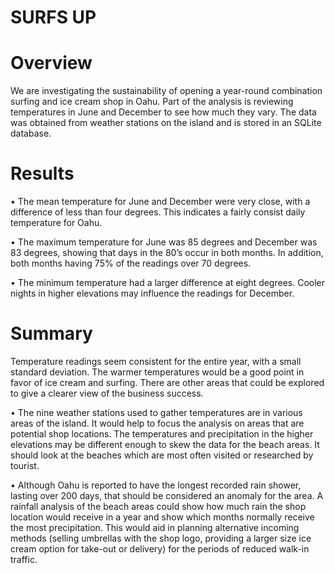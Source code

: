 # SURFS UP

# Overview
We are investigating the sustainability of opening a year-round combination surfing and ice cream shop in Oahu.  Part of the analysis is reviewing temperatures in June and December to see how much they vary.  The data was obtained from weather stations on the island and is stored in an SQLite database.  

# Results
•	The mean temperature for June and December were very close, with a difference of less than four degrees.  This indicates a fairly consist daily temperature for Oahu.

•	The maximum temperature for June was 85 degrees and December was 83 degrees, showing that days in the 80’s occur in both months.  In addition, both months having 75% of the readings over 70 degrees.

•	The minimum temperature had a larger difference at eight degrees.  Cooler nights in higher elevations may influence the readings for December.

# Summary
Temperature readings seem consistent for the entire year, with a small standard deviation.  The warmer temperatures would be a good point in favor of ice cream and surfing.  There are other areas that could be explored to give a clearer view of the business success.

•	The nine weather stations used to gather temperatures are in various areas of the island.  It would help to focus the analysis on areas that are potential shop locations.  The temperatures and precipitation in the higher elevations may be different enough to skew the data for the beach areas.  It should look at the beaches which are most often visited or researched by tourist.

•	Although Oahu is reported to have the longest recorded rain shower, lasting over 200 days, that should be considered an anomaly for the area.  A rainfall analysis of the beach areas could show how much rain the shop location would receive in a year and show which months normally receive the most precipitation.  This would aid in planning alternative incoming methods (selling umbrellas with the shop logo, providing a larger size ice cream option for take-out or delivery) for the periods of reduced walk-in traffic. 

